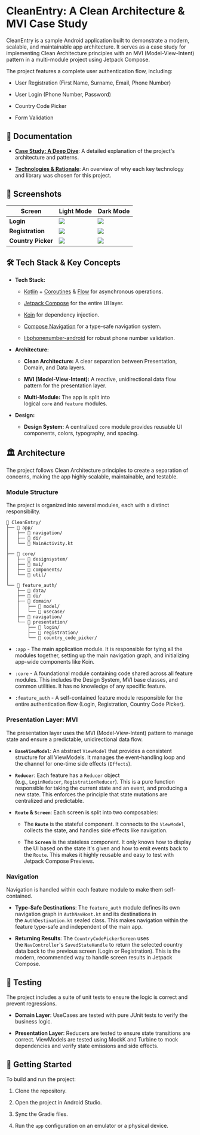 # CleanEntry: A Clean Architecture & MVI Case Study

CleanEntry is a sample Android application built to demonstrate a modern, scalable, and maintainable app architecture. It serves as a case study for implementing Clean Architecture principles with an MVI (Model-View-Intent) pattern in a multi-module project using Jetpack Compose.

The project features a complete user authentication flow, including:

- User Registration (First Name, Surname, Email, Phone Number)

- User Login (Phone Number, Password)

- Country Code Picker

- Form Validation


## 📖 Documentation

- [**Case Study: A Deep Dive**](https://www.google.com/search?q=./CASE_STUDY.md "null"): A detailed explanation of the project's architecture and patterns.

- [**Technologies & Rationale**](https://www.google.com/search?q=./TECHNOLOGIES.md "null"): An overview of why each key technology and library was chosen for this project.


## 📸 Screenshots


| Screen             | Light Mode              | Dark Mode               |
|--------------------|-------------------------|-------------------------|
| **Login**          | ![](images/image_4.jpg) | ![](images/image_1.jpg) |
| **Registration**   | ![](images/image_5.jpg) | ![](images/image_2.jpg) |
| **Country Picker** | ![](images/image_6.jpg) | ![](images/image_3.jpg) |

## 🛠️ Tech Stack & Key Concepts

- **Tech Stack:**

    - [Kotlin](https://kotlinlang.org/ "null") + [Coroutines](https://kotlinlang.org/docs/coroutines-overview.html "null") & [Flow](https://kotlinlang.org/docs/flow.html "null") for asynchronous operations.

    - [Jetpack Compose](https://developer.android.com/jetpack/compose "null") for the entire UI layer.

    - [Koin](https://insert-koin.io/ "null") for dependency injection.

    - [Compose Navigation](https://developer.android.com/jetpack/compose/navigation "null") for a type-safe navigation system.

    - [libphonenumber-android](https://github.com/MichaelRocks/libphonenumber-android "null") for robust phone number validation.

- **Architecture:**

    - **Clean Architecture:** A clear separation between Presentation, Domain, and Data layers.

    - **MVI (Model-View-Intent):** A reactive, unidirectional data flow pattern for the presentation layer.

    - **Multi-Module:** The app is split into logical `core` and `feature` modules.

- **Design:**

    - **Design System:** A centralized `core` module provides reusable UI components, colors, typography, and spacing.


## 🏛️ Architecture

The project follows Clean Architecture principles to create a separation of concerns, making the app highly scalable, maintainable, and testable.

### Module Structure

The project is organized into several modules, each with a distinct responsibility.

```
📁 CleanEntry/
├── 📁 app/
│   ├── 📂 navigation/
│   ├── 📂 di/
│   └── 📄 MainActivity.kt
│
├── 📁 core/
│   ├── 📂 designsystem/
│   ├── 📂 mvi/
│   ├── 📂 components/
│   └── 📂 util/
│
└── 📁 feature_auth/
    ├── 📂 data/
    ├── 📂 di/
    ├── 📂 domain/
    │   ├── 📂 model/
    │   └── 📂 usecase/
    ├── 📂 navigation/
    └── 📂 presentation/
        ├── 📂 login/
        ├── 📂 registration/
        └── 📂 country_code_picker/
```

- `:app` - The main application module. It is responsible for tying all the modules together, setting up the main navigation graph, and initializing app-wide components like Koin.

- `:core` - A foundational module containing code shared across all feature modules. This includes the Design System, MVI base classes, and common utilities. It has no knowledge of any specific feature.

- `:feature_auth` - A self-contained feature module responsible for the entire authentication flow (Login, Registration, Country Code Picker).


### Presentation Layer: MVI

The presentation layer uses the MVI (Model-View-Intent) pattern to manage state and ensure a predictable, unidirectional data flow.

- **`BaseViewModel`**: An abstract `ViewModel` that provides a consistent structure for all ViewModels. It manages the event-handling loop and the channel for one-time side effects (`Effects`).

- **`Reducer`**: Each feature has a `Reducer` object (e.g., `LoginReducer`, `RegistrationReducer`). This is a pure function responsible for taking the current state and an event, and producing a new state. This enforces the principle that state mutations are centralized and predictable.

- **`Route` & `Screen`**: Each screen is split into two composables:

    - The **`Route`** is the stateful component. It connects to the `ViewModel`, collects the state, and handles side effects like navigation.

    - The **`Screen`** is the stateless component. It only knows how to display the UI based on the state it's given and how to emit events back to the `Route`. This makes it highly reusable and easy to test with Jetpack Compose Previews.


### Navigation

Navigation is handled within each feature module to make them self-contained.

- **Type-Safe Destinations**: The `feature_auth` module defines its own navigation graph in `AuthNavHost.kt` and its destinations in the `AuthDestination.kt` sealed class. This makes navigation within the feature type-safe and independent of the main app.

- **Returning Results**: The `CountryCodePickerScreen` uses the `NavController`'s `SavedStateHandle` to return the selected country data back to the previous screen (Login or Registration). This is the modern, recommended way to handle screen results in Jetpack Compose.


## 🧪 Testing

The project includes a suite of unit tests to ensure the logic is correct and prevent regressions.

- **Domain Layer**: UseCases are tested with pure JUnit tests to verify the business logic.

- **Presentation Layer**: Reducers are tested to ensure state transitions are correct. ViewModels are tested using MockK and Turbine to mock dependencies and verify state emissions and side effects.


## 🚀 Getting Started

To build and run the project:

1. Clone the repository.

2. Open the project in Android Studio.

3. Sync the Gradle files.

4. Run the `app` configuration on an emulator or a physical device.
